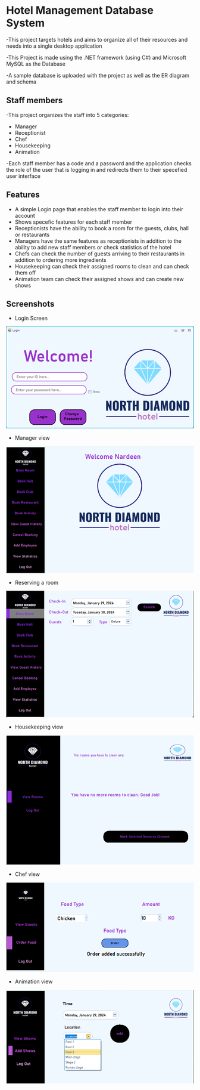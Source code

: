 
# Hotel Management Database System

-This project targets hotels and aims to organize all of their resources and needs into a single desktop application

-This Project is made using the .NET framework (using C#) and Microsoft MySQL as the Database

-A sample database is uploaded with the project as well as the ER diagram and schema

Staff members
-
-This project organizes the staff into 5 categories:

- Manager
- Receptionist
- Chef
- Housekeeping
- Animation

-Each staff member has a code and a password and the application checks the role of the user that is logging in and redirects them to their specefied user interface


## Features

- A simple Login page that enables the staff member to login into their account
- Shows specefic features for each staff member
- Receptionists have the ability to book a room for the guests, clubs, hall or restaurants
- Managers have the same features as receptionists in addition to the ability to add new staff members or check statistics of the hotel
- Chefs can check the number of guests arriving to their restaurants in addition to ordering more ingredients
- Housekeeping can check their assigned rooms to clean and can check them off
- Animation team can check their assigned shows and can create new shows

## Screenshots

- Login Screen
  
![App Screenshot](https://github.com/DanielGebraiel/Hotel-Management-Database-System/blob/main/Screenshots/ndh1.png)

- Manager view
  
![App Screenshot](https://github.com/DanielGebraiel/Hotel-Management-Database-System/blob/main/Screenshots/ndh6.png)

- Reserving a room
  
![App Screenshot](https://github.com/DanielGebraiel/Hotel-Management-Database-System/blob/main/Screenshots/ndh5.png)

- Housekeeping view
  
![App Screenshot](https://github.com/DanielGebraiel/Hotel-Management-Database-System/blob/main/Screenshots/ndh2.png)

- Chef view
  
![App Screenshot](https://github.com/DanielGebraiel/Hotel-Management-Database-System/blob/main/Screenshots/ndh3.png)

- Animation view
  
![App Screenshot](https://github.com/DanielGebraiel/Hotel-Management-Database-System/blob/main/Screenshots/ndh4.png)


